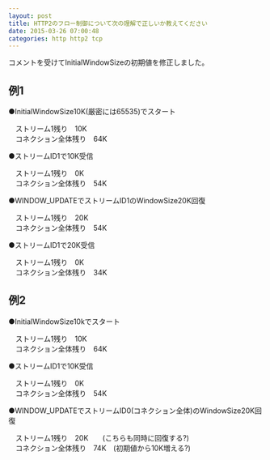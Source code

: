 ```yaml
---
layout: post
title: HTTP2のフロー制御について次の理解で正しいか教えてください
date: 2015-03-26 07:00:48
categories: http http2 tcp
---
```

<!-- {% raw %} -->
<p>コメントを受けてInitialWindowSizeの初期値を修正しました。</p>

<h2>例1</h2>

<p>●InitialWindowSize10K(厳密には65535)でスタート</p>

<p>　ストリーム1残り　10K<br>
　コネクション全体残り　64K</p>

<p>●ストリームID1で10K受信</p>

<p>　ストリーム1残り　0K<br>
　コネクション全体残り　54K</p>

<p>●WINDOW_UPDATEでストリームID1のWindowSize20K回復</p>

<p>　ストリーム1残り　20K<br>
　コネクション全体残り　54K</p>

<p>●ストリームID1で20K受信</p>

<p>　ストリーム1残り　0K<br>
　コネクション全体残り　34K</p>

<h2>例2</h2>

<p>●InitialWindowSize10kでスタート</p>

<p>　ストリーム1残り　10K<br>
　コネクション全体残り　64K</p>

<p>●ストリームID1で10K受信</p>

<p>　ストリーム1残り　0K<br>
　コネクション全体残り　54K</p>

<p>●WINDOW_UPDATEでストリームID0(コネクション全体)のWindowSize20K回復</p>

<p>　ストリーム1残り　20K　　(こちらも同時に回復する?)<br>
　コネクション全体残り　74K　(初期値から10K増える?)</p>
<!-- {% endraw %} -->
